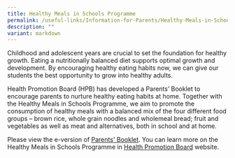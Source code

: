 ```yaml
---
title: Healthy Meals in Schools Programme
permalink: /useful-links/Information-for-Parents/Healthy-Meals-in-Schools-Programme/
description: ""
variant: markdown
---
```

Childhood and adolescent years are crucial to set the foundation for healthy growth. Eating a nutritionally balanced diet supports optimal growth and development. By encouraging healthy eating habits now, we can give our students the best opportunity to grow into healthy adults.

Health Promotion Board (HPB) has developed a Parents’ Booklet to encourage parents to nurture healthy eating habits at home. Together with the Healthy Meals in Schools Programme, we aim to promote the consumption of healthy meals with a balanced mix of the four different food groups – brown rice, whole grain noodles and wholemeal bread; fruit and vegetables as well as meat and alternatives, both in school and at home.

Please view the e-version of [Parents' Booklet](/files/HPB%20HM%20Parents%20Booklet_School_Generic_30%20Mar.pdf). You can learn more on the Healthy Meals in Schools Programme in [Health Promotion Board](https://hpb.gov.sg/schools/school-programmes/healthy-meals-in-schools-programme) website.